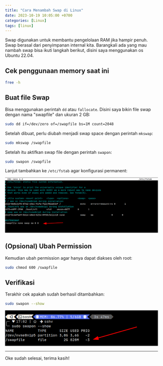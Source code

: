 ```yaml
---
title: "Cara Menambah Swap di Linux"
date: 2023-10-19 10:05:00 +0700
categories: [Linux]
tags: [linux]
---
```


Swap digunakan untuk membantu pengelolaan RAM jika hampir penuh. Swap berasal dari penyimpanan internal kita. Barangkali ada yang mau nambah swap bisa ikuti langkah berikut, disini saya menggunakan os Ubuntu 22.04.

## Cek penggunaan memory saat ini

```bash
free -h
```

## Buat file Swap

Bisa menggunakan perintah `dd` atau `fallocate`. Disini saya bikin file swap dengan nama "swapfile" dan ukuran 2 GB:

```bash
sudo dd if=/dev/zero of=/swapfile bs=1M count=2048
```

Setelah dibuat, perlu diubah menjadi swap space dengan perintah `mkswap`:

```bash
sudo mkswap /swapfile
```

Setelah itu aktifkan swap file dengan perintah `swapon`:

```bash
sudo swapon /swapfile
```

Lanjut tambahkan ke `/etc/fstab` agar konfigurasi permanent:

[![](/assets/img/posts/img-c8081d9a91f63923.jpg)](/assets/img/posts/img-c8081d9a91f63923.jpg)

## (Opsional) Ubah Permission

Kemudian ubah permission agar hanya dapat diakses oleh root:

```bash
sudo chmod 600 /swapfile
```

## Verifikasi

Terakhir cek apakah sudah berhasil ditambahkan:

```bash
sudo swapon --show
```

[![](/assets/img/posts/img-f32556b958d816ba.jpg)](/assets/img/posts/img-f32556b958d816ba.jpg)

---

Oke sudah selesai, terima kasih!
